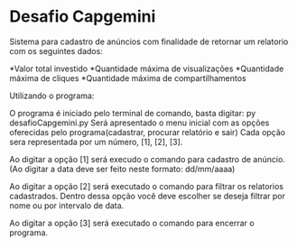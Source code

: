 # Desafio Capgemini

Sistema para cadastro de anúncios com finalidade de retornar um relatorio com os seguintes dados:

*Valor total investido
*Quantidade máxima de visualizações
*Quantidade máxima de cliques
*Quantidade máxima de compartilhamentos

Utilizando o programa:

O programa é iniciado pelo terminal de comando, basta digitar: py desafioCapgemini.py 
Será apresentado o menu inicial com as opções oferecidas pelo programa(cadastrar, procurar relatório e sair) Cada opção sera representada por um número, [1], [2], [3].

Ao digitar a opção [1] será execudo o comando para cadastro de anúncio. (Ao digitar a data deve ser feito neste formato: dd/mm/aaaa)

Ao digitar a opção [2] será executado o comando para filtrar os relatorios cadastrados.
Dentro dessa opção você deve escolher se deseja filtrar por nome ou por intervalo de data.

Ao digitar a opção [3] será executado o comando para encerrar o programa.
